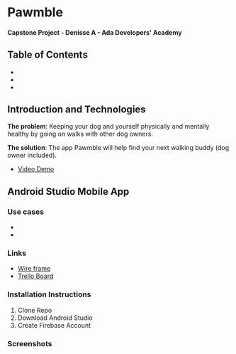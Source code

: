 # Pawmble
#### Capstone Project - Denisse A - Ada Developers' Academy

## Table of Contents
*
*
*

## Introduction and Technologies

**The problem**: Keeping your dog and yourself physically and mentally healthy by going on walks with other dog owners.

**The solution**: The app Pawmble will help find your next walking buddy (dog owner included).
  * [Video Demo]()

## Android Studio Mobile App

### Use cases
*
*

### Links
* [Wire frame](https://docs.google.com/presentation/d/1pAzuexPu6B2rhK_sQ3a6et7K8SsEXZc_v6DU3uvi7Wg/edit?usp=sharing)
* [Trello Board](https://trello.com/b/AnDLvDsb/capstone)

### Installation Instructions
1. Clone Repo
2. Download Android Studio
3. Create Firebase Account

### Screenshots

